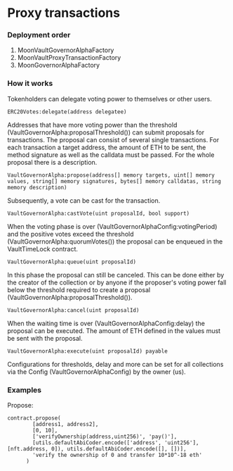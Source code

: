 # Proxy transactions

### Deployment order
1. MoonVaultGovernorAlphaFactory
2. MoonVaultProxyTransactionFactory
3. MoonGovernorAlphaFactory

### How it works

Tokenholders can delegate voting power to themselves or other users.
```
ERC20Votes:delegate(address delegatee)
```

Addresses that have more voting power than the threshold (VaultGovernorAlpha:proposalThreshold()) can submit 
proposals for transactions. The proposal can consist of several single transactions. For each transaction a target 
address, the amount of ETH to be sent, the method signature as well as the calldata must be passed. For the whole 
proposal there is a description.
```
VaultGovernorAlpha:propose(address[] memory targets, uint[] memory values, string[] memory signatures, bytes[] memory calldatas, string memory description)
```

Subsequently, a vote can be cast for the transaction. 
```
VaultGovernorAlpha:castVote(uint proposalId, bool support)
```

When the voting phase is over (VaultGovernorAlphaConfig:votingPeriod) and the positive votes exceed the threshold 
(VaultGovernorAlpha:quorumVotes()) the proposal can be enqueued in the VaultTimeLock contract.
```
VaultGovernorAlpha:queue(uint proposalId)
```

In this phase the proposal can still be canceled. This can be done either by the creator of the collection or by anyone 
if the proposer's voting power fall below the threshold required to create a proposal 
(VaultGovernorAlpha:proposalThreshold()).
```
VaultGovernorAlpha:cancel(uint proposalId)
```

When the waiting time is over (VaultGovernorAlphaConfig:delay) the proposal can be executed. The amount of ETH 
defined in the values must be sent with the proposal.
```
VaultGovernorAlpha:execute(uint proposalId) payable
```

Configurations for thresholds, delay and more can be set for all collections via the Config 
(VaultGovernorAlphaConfig) by the owner (us).

### Examples

Propose:
```
contract.propose(
        [address1, address2],
        [0, 10],
        ['verifyOwnership(address,uint256)', 'pay()'],
        [utils.defaultAbiCoder.encode(['address', 'uint256'], [nft.address, 0]), utils.defaultAbiCoder.encode([], [])],
        'verify the ownership of 0 and transfer 10*10^-18 eth'
      )
```